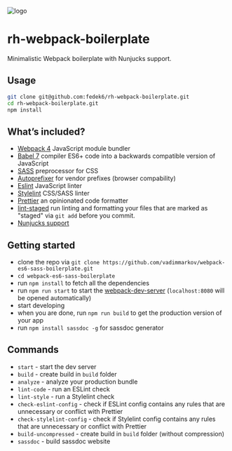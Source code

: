 ![logo](https://realhe.ro/img/logo.svg "Realhe.ro")

# rh-webpack-boilerplate
Minimalistic Webpack boilerplate with Nunjucks support. 

## Usage

```bash
git clone git@github.com:fedek6/rh-webpack-boilerplate.git 
cd rh-webpack-boilerplate.git 
npm install 
```

## What’s included?

- [Webpack 4](https://github.com/webpack/webpack) JavaScript module bundler
- [Babel 7](https://babeljs.io/) compiler ES6+ code into a backwards compatible version of JavaScript
- [SASS](http://sass-lang.com) preprocessor for CSS
- [Autoprefixer](https://github.com/postcss/autoprefixer) for vendor prefixes (browser compability)
- [Eslint](https://eslint.org) JavaScript linter
- [Stylelint](http://stylelint.io) CSS/SASS linter
- [Prettier](https://prettier.io/) an opinionated code formatter
- [lint-staged](https://github.com/okonet/lint-staged) run linting and formatting your files that are marked as "staged" via `git add` before you commit.
- [Nunjucks support](https://mozilla.github.io/nunjucks/)

## Getting started

- clone the repo via `git clone https://github.com/vadimmarkov/webpack-es6-sass-boilerplate.git`
- `cd webpack-es6-sass-boilerplate`
- run `npm install` to fetch all the dependencies
- run `npm run start` to start the [webpack-dev-server](https://github.com/webpack/webpack-dev-server) (`localhost:8080` will be opened automatically)
- start developing
- when you are done, run `npm run build` to get the production version of your app
- run `npm install sassdoc -g` for sassdoc generator

## Commands

- `start` - start the dev server
- `build` - create build in `build` folder
- `analyze` - analyze your production bundle
- `lint-code` - run an ESLint check
- `lint-style` - run a Stylelint check
- `check-eslint-config` - check if ESLint config contains any rules that are unnecessary or conflict with Prettier
- `check-stylelint-config` - check if Stylelint config contains any rules that are unnecessary or conflict with Prettier
- `build-uncompressed` - create build in `build` folder (without compression)
- `sassdoc` - build sassdoc website
